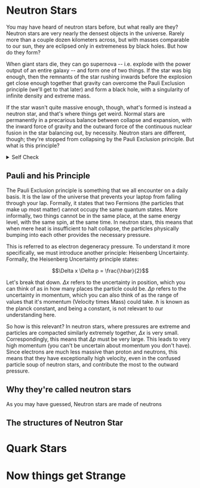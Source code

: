 # Neutron Stars

You may have heard of neutron stars before, but what really are they?
Neutron stars are very nearly the densest objects in the universe. 
Rarely more than a couple dozen kilometers across, but with masses comparable
to our sun, they are eclipsed only in extremeness by black holes.
But how do they form?

When giant stars die, they can go supernova -- i.e. explode with the power
output of an entire galaxy -- and form one of two things. If the star was big enough,
then the remnants of the star rushing inwards before the explosion get close enough
together that gravity can overcome the Pauli Exclusion principle (we'll get to that later)
and form a black hole, with a singularity of infinite density and extreme mass.

If the star wasn't quite massive enough, though, what's formed is instead a neutron
star, and that's where things get weird. Normal stars are permanently in a precarious balance
between collapse and expansion, with the inward force of gravity and the outward force of
the continuous nuclear fusion in the star balancing out, by necessity. Neutron stars
are different, though; they're stopped from collapsing by the Pauli Exclusion principle.
But what is this principle?

<details>
<summary>Self Check</summary>

What is your favourite language?
<form>
  <input type="radio" id="html" name="fav_language" value="HTML">
  <label for="html">HTML</label><br>
  <input type="radio" id="css" name="fav_language" value="CSS">
  <label for="css">CSS</label><br>
  <input type="radio" id="javascript" name="fav_language" value="JavaScript">
  <label for="javascript">JavaScript</label>
</form> 
<button onclick="check()">Submit</button>
<div id='test'></div>

<script>
function check() {
    document.getElementById("test").innerText = "Wow! You like " + document.querySelector('input[name = "fav_language"]:checked').value;
}
</script>

</details>

## Pauli and his Principle

The Pauli Exclusion principle is something that we all encounter on a daily basis. It is the
law of the universe that prevents your laptop from falling through your lap. Formally, it
states that two Fermions (the particles that make up most matter) cannot occupy the same
quantum states. More informally, two things cannot be in the same place, at the same energy
level, with the same spin, at the same time. In neutron stars, this means that when mere
heat is insufficient to halt collapse, the particles physically bumping into each other provides
the necessary pressure.

This is referred to as electron degeneracy pressure. To understand it more specifically, we
must introduce another principle: Heisenberg Uncertainty. Formally, the Heisenberg
Uncertainty principle states:

$$\Delta x \Delta p = \frac{\hbar}{2}$$

Let's break that down. $\Delta x$ refers to the uncertainty in position, which you can think of as
in how many places the particle could be. $\Delta p$ refers to the uncertainty in momentum, which
you can also think of as the range of values that it's momentum (Velocity times Mass) could
take. $\hbar$ is known as the planck constant, and being a constant, is not relevant to our
understanding here.

So how is this relevant? In neutron stars, where pressures are extreme and particles
are compacted similarly extremely together, $\Delta x$ is very small. Correspondingly, this means
that $\Delta p$ must be very large. This leads to very high momentum (you can't be uncertain about
momentum you don't have). Since electrons are much less massive than proton and neutrons,
this means that they have exceptionally high velocity, even in the confused particle soup
of neutron stars, and contribute the most to the outward pressure.


## Why they're called neutron stars

As you may have guessed, Neutron stars are made of neutrons
## The structures of Neutron Star
# Quark Stars
# Now things get Strange